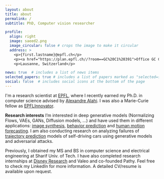 ```yaml
---
layout: about
title: about
permalink: /
subtitle: PhD, Computer vision researcher

profile:
  align: right
  image: saeed2.png
  image_circular: false # crops the image to make it circular
  address: >
    <p>{first.lastname}@epfl.ch</p>
    <p><a href="https://plan.epfl.ch//?room==GC%20C1%20391">Office GC C1 391</i></a>, EPFL,</p>
    <p>Lausanne, Switzerland</p>

news: true  # includes a list of news items
selected_papers: true # includes a list of papers marked as "selected={true}"
social: false  # includes social icons at the bottom of the page
---
```


I'm a research scientist at [EPFL](https://people.epfl.ch/saeed.saadatnejad?lang=en), where I recently earned my Ph.D. in computer science advised by [Alexandre Alahi](https://people.epfl.ch/alexandre.alahi?lang=en). I was also a Marie-Curie fellow as [EPFLInnovator](https://www.epfl.ch/education/phd/doctoral-studies-structure/customized-curricula/epflinnovators/).

**Research interests** I’m interested in deep generative models (Normalizing Flows, VAEs, GANs, Diffusion models, ...) and have used them in different applications: [image synthesis](https://arxiv.org/abs/2112.05134), [behavior prediction](https://arxiv.org/abs/2010.10270) and [human motion forecasting](https://arxiv.org/abs/2210.05669).
I am also conducting research on analyzing failures of [trajectory prediction](https://s-attack.github.io) models of self-driving cars using generative models and adversarial attacks.

Previously, I obtained my MS and BS in computer science and electrical engineering at Sharif Univ. of Tech. I have also completed research internships at [Disney Research](https://disneyresearch.com/) and Valeo and co-founded Pathy. Feel free to check my LinkedIn for more information. A detailed CV/resume is available upon request.


<!-- **LinkedIn** <a href="https://www.linkedin.com/in/{{ site.linkedin_username }}" title="LinkedIn"><i class="fab fa-linkedin"></i></a>
, **Scholar** <a href="https://scholar.google.com/citations?user={{ site.scholar_userid }}" title="Google Scholar"><i class="ai ai-google-scholar"></i></a>
, **E-mail** <a href="mailto:{{ site.email | encode_email }}" title="email"><i class="fas fa-envelope"></i></a> -->



<!-- Put your address / P.O. box / other info right below your picture. You can also disable any these elements by editing `profile` property of the YAML header of your `_pages/about.md`. Edit `_bibliography/papers.bib` and Jekyll will render your [publications page](/al-folio/publications/) automatically. -->

<!-- Link to your social media connections, too. This theme is set up to use [Font Awesome icons](http://fortawesome.github.io/Font-Awesome/) and [Academicons](https://jpswalsh.github.io/academicons/), like the ones below. Add your Facebook, Twitter, LinkedIn, Google Scholar, or just disable all of them. -->
